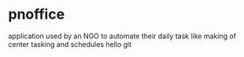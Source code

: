 pnoffice
========

application used by an NGO to automate their daily task like making of center tasking and schedules
hello git